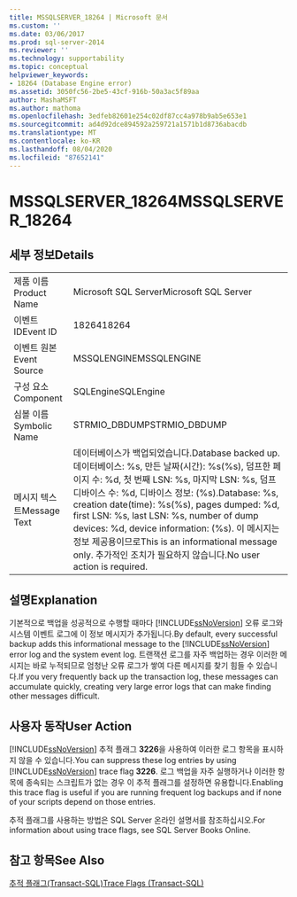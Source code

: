 ```yaml
---
title: MSSQLSERVER_18264 | Microsoft 문서
ms.custom: ''
ms.date: 03/06/2017
ms.prod: sql-server-2014
ms.reviewer: ''
ms.technology: supportability
ms.topic: conceptual
helpviewer_keywords:
- 18264 (Database Engine error)
ms.assetid: 3050fc56-2be5-43cf-916b-50a3ac5f89aa
author: MashaMSFT
ms.author: mathoma
ms.openlocfilehash: 3edfeb82601e254c02df87cc4a978b9ab5e653e1
ms.sourcegitcommit: ad4d92dce894592a259721a1571b1d8736abacdb
ms.translationtype: MT
ms.contentlocale: ko-KR
ms.lasthandoff: 08/04/2020
ms.locfileid: "87652141"
---
```

# <a name="mssqlserver_18264"></a><span data-ttu-id="2ed05-102">MSSQLSERVER_18264</span><span class="sxs-lookup"><span data-stu-id="2ed05-102">MSSQLSERVER_18264</span></span>
    
## <a name="details"></a><span data-ttu-id="2ed05-103">세부 정보</span><span class="sxs-lookup"><span data-stu-id="2ed05-103">Details</span></span>  
  
|||  
|-|-|  
|<span data-ttu-id="2ed05-104">제품 이름</span><span class="sxs-lookup"><span data-stu-id="2ed05-104">Product Name</span></span>|<span data-ttu-id="2ed05-105">Microsoft SQL Server</span><span class="sxs-lookup"><span data-stu-id="2ed05-105">Microsoft SQL Server</span></span>|  
|<span data-ttu-id="2ed05-106">이벤트 ID</span><span class="sxs-lookup"><span data-stu-id="2ed05-106">Event ID</span></span>|<span data-ttu-id="2ed05-107">18264</span><span class="sxs-lookup"><span data-stu-id="2ed05-107">18264</span></span>|  
|<span data-ttu-id="2ed05-108">이벤트 원본</span><span class="sxs-lookup"><span data-stu-id="2ed05-108">Event Source</span></span>|<span data-ttu-id="2ed05-109">MSSQLENGINE</span><span class="sxs-lookup"><span data-stu-id="2ed05-109">MSSQLENGINE</span></span>|  
|<span data-ttu-id="2ed05-110">구성 요소</span><span class="sxs-lookup"><span data-stu-id="2ed05-110">Component</span></span>|<span data-ttu-id="2ed05-111">SQLEngine</span><span class="sxs-lookup"><span data-stu-id="2ed05-111">SQLEngine</span></span>|  
|<span data-ttu-id="2ed05-112">심볼 이름</span><span class="sxs-lookup"><span data-stu-id="2ed05-112">Symbolic Name</span></span>|<span data-ttu-id="2ed05-113">STRMIO_DBDUMP</span><span class="sxs-lookup"><span data-stu-id="2ed05-113">STRMIO_DBDUMP</span></span>|  
|<span data-ttu-id="2ed05-114">메시지 텍스트</span><span class="sxs-lookup"><span data-stu-id="2ed05-114">Message Text</span></span>|<span data-ttu-id="2ed05-115">데이터베이스가 백업되었습니다.</span><span class="sxs-lookup"><span data-stu-id="2ed05-115">Database backed up.</span></span> <span data-ttu-id="2ed05-116">데이터베이스: %s, 만든 날짜(시간): %s(%s), 덤프한 페이지 수: %d, 첫 번째 LSN: %s, 마지막 LSN: %s, 덤프 디바이스 수: %d, 디바이스 정보: (%s).</span><span class="sxs-lookup"><span data-stu-id="2ed05-116">Database: %s, creation date(time): %s(%s), pages dumped: %d, first LSN: %s, last LSN: %s, number of dump devices: %d, device information: (%s).</span></span> <span data-ttu-id="2ed05-117">이 메시지는 정보 제공용이므로</span><span class="sxs-lookup"><span data-stu-id="2ed05-117">This is an informational message only.</span></span> <span data-ttu-id="2ed05-118">추가적인 조치가 필요하지 않습니다.</span><span class="sxs-lookup"><span data-stu-id="2ed05-118">No user action is required.</span></span>|  
  
## <a name="explanation"></a><span data-ttu-id="2ed05-119">설명</span><span class="sxs-lookup"><span data-stu-id="2ed05-119">Explanation</span></span>  
 <span data-ttu-id="2ed05-120">기본적으로 백업을 성공적으로 수행할 때마다 [!INCLUDE[ssNoVersion](../../includes/ssnoversion-md.md)] 오류 로그와 시스템 이벤트 로그에 이 정보 메시지가 추가됩니다.</span><span class="sxs-lookup"><span data-stu-id="2ed05-120">By default, every successful backup adds this informational message to the [!INCLUDE[ssNoVersion](../../includes/ssnoversion-md.md)] error log and the system event log.</span></span> <span data-ttu-id="2ed05-121">트랜잭션 로그를 자주 백업하는 경우 이러한 메시지는 바로 누적되므로 엄청난 오류 로그가 쌓여 다른 메시지를 찾기 힘들 수 있습니다.</span><span class="sxs-lookup"><span data-stu-id="2ed05-121">If you very frequently back up the transaction log, these messages can accumulate quickly, creating very large error logs that can make finding other messages difficult.</span></span>  
  
## <a name="user-action"></a><span data-ttu-id="2ed05-122">사용자 동작</span><span class="sxs-lookup"><span data-stu-id="2ed05-122">User Action</span></span>  
 <span data-ttu-id="2ed05-123">[!INCLUDE[ssNoVersion](../../includes/ssnoversion-md.md)] 추적 플래그 **3226**을 사용하여 이러한 로그 항목을 표시하지 않을 수 있습니다.</span><span class="sxs-lookup"><span data-stu-id="2ed05-123">You can suppress these log entries by using [!INCLUDE[ssNoVersion](../../includes/ssnoversion-md.md)] trace flag **3226**.</span></span> <span data-ttu-id="2ed05-124">로그 백업을 자주 실행하거나 이러한 항목에 종속되는 스크립트가 없는 경우 이 추적 플래그를 설정하면 유용합니다.</span><span class="sxs-lookup"><span data-stu-id="2ed05-124">Enabling this trace flag is useful if you are running frequent log backups and if none of your scripts depend on those entries.</span></span>  
  
 <span data-ttu-id="2ed05-125">추적 플래그를 사용하는 방법은 SQL Server 온라인 설명서를 참조하십시오.</span><span class="sxs-lookup"><span data-stu-id="2ed05-125">For information about using trace flags, see SQL Server Books Online.</span></span>  
  
## <a name="see-also"></a><span data-ttu-id="2ed05-126">참고 항목</span><span class="sxs-lookup"><span data-stu-id="2ed05-126">See Also</span></span>  
 [<span data-ttu-id="2ed05-127">추적 플래그&#40;Transact-SQL&#41;</span><span class="sxs-lookup"><span data-stu-id="2ed05-127">Trace Flags &#40;Transact-SQL&#41;</span></span>](/sql/t-sql/database-console-commands/dbcc-traceon-trace-flags-transact-sql)  
  
  

